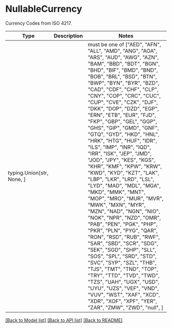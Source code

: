 # NullableCurrency

Currency Codes from ISO 4217.

Type | Description | Notes
------------- | ------------- | -------------
typing.Union[str, None, ] | |  must be one of ["AED", "AFN", "ALL", "AMD", "ANG", "AOA", "ARS", "AUD", "AWG", "AZN", "BAM", "BBD", "BDT", "BGN", "BHD", "BIF", "BMD", "BND", "BOB", "BRL", "BSD", "BTN", "BWP", "BYN", "BYR", "BZD", "CAD", "CDF", "CHF", "CLP", "CNY", "COP", "CRC", "CUC", "CUP", "CVE", "CZK", "DJF", "DKK", "DOP", "DZD", "EGP", "ERN", "ETB", "EUR", "FJD", "FKP", "GBP", "GEL", "GGP", "GHS", "GIP", "GMD", "GNF", "GTQ", "GYD", "HKD", "HNL", "HRK", "HTG", "HUF", "IDR", "ILS", "IMP", "INR", "IQD", "IRR", "ISK", "JEP", "JMD", "JOD", "JPY", "KES", "KGS", "KHR", "KMF", "KPW", "KRW", "KWD", "KYD", "KZT", "LAK", "LBP", "LKR", "LRD", "LSL", "LYD", "MAD", "MDL", "MGA", "MKD", "MMK", "MNT", "MOP", "MRO", "MUR", "MVR", "MWK", "MXN", "MYR", "MZN", "NAD", "NGN", "NIO", "NOK", "NPR", "NZD", "OMR", "PAB", "PEN", "PGK", "PHP", "PKR", "PLN", "PYG", "QAR", "RON", "RSD", "RUB", "RWF", "SAR", "SBD", "SCR", "SDG", "SEK", "SGD", "SHP", "SLL", "SOS", "SPL", "SRD", "STD", "SVC", "SYP", "SZL", "THB", "TJS", "TMT", "TND", "TOP", "TRY", "TTD", "TVD", "TWD", "TZS", "UAH", "UGX", "USD", "UYU", "UZS", "VEF", "VND", "VUV", "WST", "XAF", "XCD", "XDR", "XOF", "XPF", "YER", "ZAR", "ZMW", "ZWD", "null", ]

[[Back to Model list]](../README.md#documentation-for-models) [[Back to API list]](../README.md#documentation-for-api-endpoints) [[Back to README]](../README.md)

